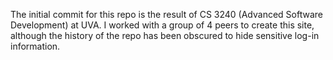 The initial commit for this repo is the result of CS 3240 (Advanced Software Development) at UVA. I worked with a group of 4 peers to create this site, although the history of the repo has been obscured to hide sensitive log-in information.
